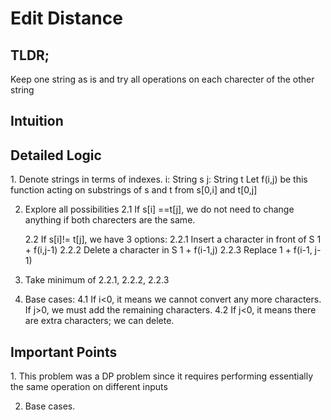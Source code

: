 <h1>Edit Distance</h1>
<h2>TLDR;</h2>
Keep one string as is and try all operations on each charecter of the other string
<h2>Intuition</h2>


<h2>Detailed Logic</h2>
1. Denote strings in terms of indexes.
    i: String s      j: String t
    Let f(i,j) be this function acting on substrings of s and t from s[0,i] and t[0,j]

2. Explore all possibilities
    2.1 If s[i] ==t[j], we do not need to change anything if both charecters are the same. 

    2.2 If s[i]!= t[j], we have 3 options: 
        2.2.1 Insert a character in front of S
                1 + f(i,j-1)
        2.2.2 Delete a character in S
                1 + f(i-1,j)
        2.2.3 Replace
                1 + f(i-1, j-1)

3. Take minimum of 2.2.1, 2.2.2, 2.2.3

4. Base cases:
    4.1 If i<0, it means we cannot convert any more characters. If j>0, we must add the remaining characters.
    4.2 If j<0, it means there are extra characters; we can delete. 

<h2>Important Points</h2>
1. This problem was a DP problem since it requires performing essentially the same operation on different inputs

2. Base cases.

